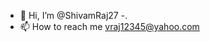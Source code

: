 - 👋 Hi, I’m @ShivamRaj27
-.
- 📫 How to reach me vraj12345@yahoo.com

<!---
ShivamRaj27/ShivamRaj27 is a ✨ special ✨ repository because its `README.md` (this file) appears on your GitHub profile.
You can click the Preview link to take a look at your changes.
--->
